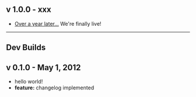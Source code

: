 v 1.0.0 - xxx
--
 - [Over a year later...](http://www.am05.com/2010/10/27/starting-a-church-site) We're finally live!

----------
Dev Builds
--

v 0.1.0 - May 1, 2012
--
 - hello world! 
 - **feature:** changelog implemented



